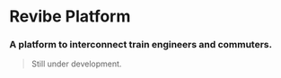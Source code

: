# Revibe Platform
### A platform to interconnect train engineers and commuters.

> Still under development.
